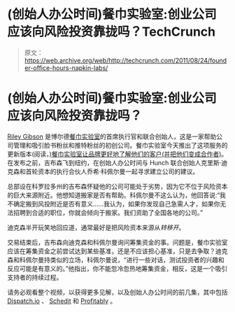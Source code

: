 # (创始人办公时间)餐巾实验室:创业公司应该向风险投资靠拢吗？TechCrunch

> 原文：<https://web.archive.org/web/http://techcrunch.com/2011/08/24/founder-office-hours-napkin-labs/>

# (创始人办公时间)餐巾实验室:创业公司应该向风险投资靠拢吗？

[Riley Gibson](https://web.archive.org/web/20230204120327/http://www.crunchbase.com/person/riley-gibson) 是博尔德[餐巾实验室](https://web.archive.org/web/20230204120327/http://www.crunchbase.com/company/napkin-labs)的首席执行官和联合创始人，这是一家帮助公司管理和吸引脸书粉丝和推特粉丝的初创公司。餐巾实验室今天推出了这项服务的更新版本(阅读，[)餐巾实验室让品牌更好地了解他们的客户(并把他们变成合作者)](https://web.archive.org/web/20230204120327/https://techcrunch.com/2011/08/24/napkin-labs-lets-brands-better-understand-their-customers-and-turn-them-into-collaborators/)。在发布之前，吉布森飞到纽约，在创始人办公时间与 Hunch 联合创始人克里斯·迪克森和首轮资本的执行合伙人乔希·科佩尔曼一起寻求建立公司的建议。

总部设在科罗拉多州的吉布森怀疑他的公司可能处于劣势，因为它不位于风险资本的巨大来源附近。他想知道搬家是否有帮助。科佩尔曼不这么认为，他回答说:“我不确定搬到风投附近是否有意义……我认为，如果你发现自己急需人才，如果你无法招聘到合适的职位，你就会倾向于搬家。我们资助了全国各地的公司。”

迪克森半开玩笑地回应道，通常最好是把风险资本来源从*转移开*。

交易结束后，吉布森向迪克森和科佩尔曼询问筹集资金的事。问题是，餐巾实验室应该在筹集资金之前尝试达到某些基准，还是不应该担心基准，只是去争取？迪克森和科佩尔曼持类似的立场，科佩尔曼说，“进行一些对话，测试投资者的兴趣和反应可能是有意义的。”他指出，你不能忽冷忽热地筹集资金，相反，这是一个吸引支持者的持续过程。

请务必观看整个视频，以获得更多见解，以及创始人办公时间的前几集，其中包括 [Dispatch.io](https://web.archive.org/web/20230204120327/https://techcrunch.com/2011/08/04/founder-office-hours-dispatch-io/) 、 [Schedit](https://web.archive.org/web/20230204120327/https://techcrunch.com/2011/07/27/founder-office-hours-schedit/) 和 [Profitably](https://web.archive.org/web/20230204120327/https://techcrunch.com/2011/07/22/founder-office-hours-with-chris-dixon-and-josh-kopelman-profitably/) 。